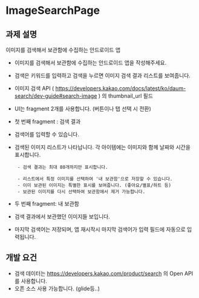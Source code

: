 # ImageSearchPage

## 과제 설명

이미지를 검색해서 보관함에 수집하는 안드로이드 앱

- 이미지를 검색해서 보관함에 수집하는 안드로이드 앱을 작성해주세요.
- 검색은 키워드를 입력하고 검색을 누르면 이미지 검색 결과 리스트를 보여줍니다.
- 이미지 검색 API ( https://developers.kakao.com/docs/latest/ko/daum-search/dev-guide#search-image ) 의 thumbnail_url 필드
- UI는 fragment 2개를 사용합니다. (버튼이나 탭 선택 시 전환)

- 첫 번째 fragment : 검색 결과
- 검색어를 입력할 수 있습니다.
- 검색된 이미지 리스트가 나타납니다. 각 아이템에는 이미지와 함께 날짜와 시간을 표시합니다.

       - 검색 결과는 최대 80개까지만 표시합니다.

       - 리스트에서 특정 이미지를 선택하여 '내 보관함'으로 저장할 수 있습니다.
       - 이미 보관된 이미지는 특별한 표시를 보여줍니다. (좋아요/별표/하트 등)
       - 보관된 이미지를 다시 선택하여 보관함에서 제거 가능합니다.

- 두 번째 fragment: 내 보관함
- 검색 결과에서 보관했던 이미지들 보입니다.

- 마지막 검색어는 저장되며, 앱 재시작시 마지막 검색어가 입력 필드에 자동으로 입력됩니다.

## 개발 요건
- 검색 데이터는 https://developers.kakao.com/product/search 의 Open API를 사용합니다.
- 오픈 소스 사용 가능합니다. (glide등..)
